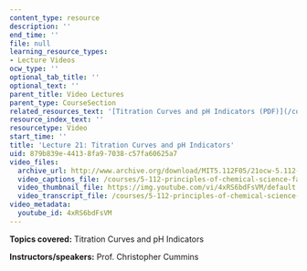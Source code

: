 ```yaml
---
content_type: resource
description: ''
end_time: ''
file: null
learning_resource_types:
- Lecture Videos
ocw_type: ''
optional_tab_title: ''
optional_text: ''
parent_title: Video Lectures
parent_type: CourseSection
related_resources_text: '[Titration Curves and pH Indicators (PDF)](/courses/5-112-principles-of-chemical-science-fall-2005/resources/lecture21)'
resource_index_text: ''
resourcetype: Video
start_time: ''
title: 'Lecture 21: Titration Curves and pH Indicators'
uid: 879b839e-4413-8fa9-7038-c57fa60625a7
video_files:
  archive_url: http://www.archive.org/download/MIT5.112F05/21ocw-5.112-31oct2005-220k.mp4
  video_captions_file: /courses/5-112-principles-of-chemical-science-fall-2005/48eec7c5d89e53d2be9592346fc41451_4xRS6bdFsVM.vtt
  video_thumbnail_file: https://img.youtube.com/vi/4xRS6bdFsVM/default.jpg
  video_transcript_file: /courses/5-112-principles-of-chemical-science-fall-2005/62db38358d575f07cfe4b3b0a3115bff_4xRS6bdFsVM.pdf
video_metadata:
  youtube_id: 4xRS6bdFsVM
---
```


**Topics covered:** Titration Curves and pH Indicators

**Instructors/speakers:** Prof. Christopher Cummins



